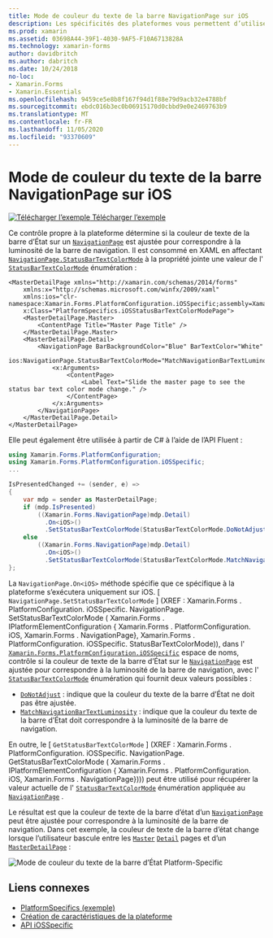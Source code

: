 ```yaml
---
title: Mode de couleur du texte de la barre NavigationPage sur iOS
description: Les spécificités des plateformes vous permettent d’utiliser des fonctionnalités uniquement disponibles sur une plateforme spécifique, sans implémenter de convertisseurs ou d’effets personnalisés. Cet article explique comment utiliser le spécifique à la plateforme iOS qui contrôle si la couleur de texte de la barre d’État sur un NavigationPage correspond à la luminosité de la barre de navigation.
ms.prod: xamarin
ms.assetid: 03698A44-39F1-4030-9AF5-F10A6713828A
ms.technology: xamarin-forms
author: davidbritch
ms.author: dabritch
ms.date: 10/24/2018
no-loc:
- Xamarin.Forms
- Xamarin.Essentials
ms.openlocfilehash: 9459ce5e8b8f167f94d1f88e79d9acb32e4788bf
ms.sourcegitcommit: ebdc016b3ec0b06915170d0cbbd9e0e2469763b9
ms.translationtype: MT
ms.contentlocale: fr-FR
ms.lasthandoff: 11/05/2020
ms.locfileid: "93370609"
---
```

# <a name="navigationpage-bar-text-color-mode-on-ios"></a>Mode de couleur du texte de la barre NavigationPage sur iOS

[![Télécharger l’exemple](~/media/shared/download.png) Télécharger l’exemple](/samples/xamarin/xamarin-forms-samples/userinterface-platformspecifics)

Ce contrôle propre à la plateforme détermine si la couleur de texte de la barre d’État sur un [`NavigationPage`](xref:Xamarin.Forms.NavigationPage) est ajustée pour correspondre à la luminosité de la barre de navigation. Il est consommé en XAML en affectant [`NavigationPage.StatusBarTextColorMode`](xref:Xamarin.Forms.PlatformConfiguration.iOSSpecific.NavigationPage.StatusBarTextColorModeProperty) à la propriété jointe une valeur de l' [`StatusBarTextColorMode`](xref:Xamarin.Forms.PlatformConfiguration.iOSSpecific.StatusBarTextColorMode) énumération :

```xaml
<MasterDetailPage xmlns="http://xamarin.com/schemas/2014/forms"
    xmlns:x="http://schemas.microsoft.com/winfx/2009/xaml"
    xmlns:ios="clr-namespace:Xamarin.Forms.PlatformConfiguration.iOSSpecific;assembly=Xamarin.Forms.Core"
    x:Class="PlatformSpecifics.iOSStatusBarTextColorModePage">
    <MasterDetailPage.Master>
        <ContentPage Title="Master Page Title" />
    </MasterDetailPage.Master>
    <MasterDetailPage.Detail>
        <NavigationPage BarBackgroundColor="Blue" BarTextColor="White"
                        ios:NavigationPage.StatusBarTextColorMode="MatchNavigationBarTextLuminosity">
            <x:Arguments>
                <ContentPage>
                    <Label Text="Slide the master page to see the status bar text color mode change." />
                </ContentPage>
            </x:Arguments>
        </NavigationPage>
    </MasterDetailPage.Detail>
</MasterDetailPage>

```

Elle peut également être utilisée à partir de C# à l’aide de l’API Fluent :

```csharp
using Xamarin.Forms.PlatformConfiguration;
using Xamarin.Forms.PlatformConfiguration.iOSSpecific;
...

IsPresentedChanged += (sender, e) =>
{
    var mdp = sender as MasterDetailPage;
    if (mdp.IsPresented)
        ((Xamarin.Forms.NavigationPage)mdp.Detail)
          .On<iOS>()
          .SetStatusBarTextColorMode(StatusBarTextColorMode.DoNotAdjust);
    else
        ((Xamarin.Forms.NavigationPage)mdp.Detail)
          .On<iOS>()
          .SetStatusBarTextColorMode(StatusBarTextColorMode.MatchNavigationBarTextLuminosity);
};
```

La `NavigationPage.On<iOS>` méthode spécifie que ce spécifique à la plateforme s’exécutera uniquement sur iOS. [ `NavigationPage.SetStatusBarTextColorMode` ] (XREF : Xamarin.Forms . PlatformConfiguration. iOSSpecific. NavigationPage. SetStatusBarTextColorMode ( Xamarin.Forms . IPlatformElementConfiguration { Xamarin.Forms . PlatformConfiguration. iOS, Xamarin.Forms . NavigationPage}, Xamarin.Forms . PlatformConfiguration. iOSSpecific. StatusBarTextColorMode)), dans l' [`Xamarin.Forms.PlatformConfiguration.iOSSpecific`](xref:Xamarin.Forms.PlatformConfiguration.iOSSpecific) espace de noms, contrôle si la couleur de texte de la barre d’État sur le [`NavigationPage`](xref:Xamarin.Forms.NavigationPage) est ajustée pour correspondre à la luminosité de la barre de navigation, avec l' [`StatusBarTextColorMode`](xref:Xamarin.Forms.PlatformConfiguration.iOSSpecific.StatusBarTextColorMode) énumération qui fournit deux valeurs possibles :

- [`DoNotAdjust`](xref:Xamarin.Forms.PlatformConfiguration.iOSSpecific.StatusBarTextColorMode.DoNotAdjust) : indique que la couleur du texte de la barre d’État ne doit pas être ajustée.
- [`MatchNavigationBarTextLuminosity`](xref:Xamarin.Forms.PlatformConfiguration.iOSSpecific.StatusBarTextColorMode.MatchNavigationBarTextLuminosity) : indique que la couleur du texte de la barre d’État doit correspondre à la luminosité de la barre de navigation.

En outre, le [ `GetStatusBarTextColorMode` ] (XREF : Xamarin.Forms . PlatformConfiguration. iOSSpecific. NavigationPage. GetStatusBarTextColorMode ( Xamarin.Forms . IPlatformElementConfiguration { Xamarin.Forms . PlatformConfiguration. iOS, Xamarin.Forms . NavigationPage}))) peut être utilisé pour récupérer la valeur actuelle de l' [`StatusBarTextColorMode`](xref:Xamarin.Forms.PlatformConfiguration.iOSSpecific.StatusBarTextColorMode) énumération appliquée au [`NavigationPage`](xref:Xamarin.Forms.NavigationPage) .

Le résultat est que la couleur de texte de la barre d’état d’un [`NavigationPage`](xref:Xamarin.Forms.NavigationPage) peut être ajustée pour correspondre à la luminosité de la barre de navigation. Dans cet exemple, la couleur de texte de la barre d’état change lorsque l’utilisateur bascule entre les [`Master`](xref:Xamarin.Forms.MasterDetailPage.Master) [`Detail`](xref:Xamarin.Forms.MasterDetailPage.Detail) pages et d’un [`MasterDetailPage`](xref:Xamarin.Forms.MasterDetailPage) :

![Mode de couleur du texte de la barre d’État Platform-Specific](status-bar-text-color-images/status-bar-text-color-mode.png)

## <a name="related-links"></a>Liens connexes

- [PlatformSpecifics (exemple)](/samples/xamarin/xamarin-forms-samples/userinterface-platformspecifics)
- [Création de caractéristiques de la plateforme](~/xamarin-forms/platform/platform-specifics/index.md#creating-platform-specifics)
- [API iOSSpecific](xref:Xamarin.Forms.PlatformConfiguration.iOSSpecific)